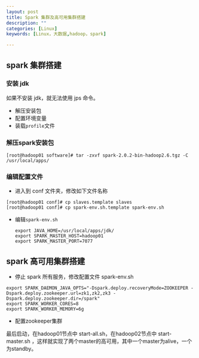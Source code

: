 ```yaml
---
layout: post
title: Spark 集群及高可用集群搭建
description: ""
categories: [Linux]
keywords: [Linux，大数据,hadoop，spark]

---
```


## spark 集群搭建

### 安装 jdk 

如果不安装 jdk，就无法使用 jps 命令。

- 解压安装包
- 配置环境变量
- 装载`profile`文件

### 解压spark安装包

```shell
[root@hadoop01 software]# tar -zxvf spark-2.0.2-bin-hadoop2.6.tgz -C /usr/local/apps/
```

### 编辑配置文件

- 进入到 conf 文件夹，修改如下文件名称

```shell
[root@hadoop01 conf]# cp slaves.template slaves
[root@hadoop01 conf]# cp spark-env.sh.template spark-env.sh
```

- 编辑`spark-env.sh`

  ```
  export JAVA_HOME=/usr/local/apps/jdk/
  export SPARK_MASTER_HOST=hadoop01
  export SPARK_MASTER_PORT=7077
  ```

## spark 高可用集群搭建

- 停止 spark 所有服务，修改配置文件 spark-env.sh

```shell
export SPARK_DAEMON_JAVA_OPTS="-Dspark.deploy.recoveryMode=ZOOKEEPER -Dspark.deploy.zookeeper.url=zk1,zk2,zk3 -Dspark.deploy.zookeeper.dir=/spark"
export SPARK_WORKER_CORES=8
export SPARK_WORKER_MEMORY=6g
```

- 配置zookeeper集群

最后启动，在hadoop01节点中 start-all.sh，在hadoop02节点中 start-master.sh ，这样就实现了两个master的高可用，其中一个master为alive，一个为standby。

